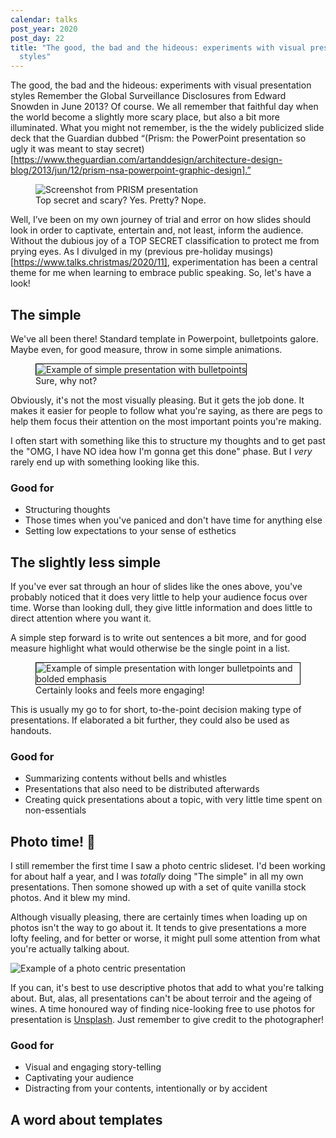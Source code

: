 ```yaml
---
calendar: talks
post_year: 2020
post_day: 22
title: "The good, the bad and the hideous: experiments with visual presentation
  styles"
---
```

The good, the bad and the hideous: experiments with visual presentation styles
Remember the Global Surveillance Disclosures from Edward Snowden in June 2013? Of course. We all remember that faithful day when the world become a slightly more scary place, but also a bit more illuminated. What you might not remember, is the the widely publicized slide deck that the Guardian dubbed “(Prism: the PowerPoint presentation so ugly it was meant to stay secret)[https://www.theguardian.com/artanddesign/architecture-design-blog/2013/jun/12/prism-nsa-powerpoint-graphic-design].”

<figure>
<img src="https://i.ibb.co/NSkhdf2/prism.png" alt="Screenshot from PRISM presentation">
<figcaption>Top secret and scary? Yes. Pretty? Nope.</figcaption>
</figure>

Well, I’ve been on my own journey of trial and error on how slides should look in order to captivate, entertain and, not least, inform the audience. Without the dubious joy of a TOP SECRET classification to protect me from prying eyes. As I divulged in my (previous pre-holiday musings)[https://www.talks.christmas/2020/11], experimentation has been a central theme for me when learning to embrace public speaking. So, let's have a look!

## The simple

We've all been there! Standard template in Powerpoint, bulletpoints galore. Maybe even, for good  measure, throw in some simple animations.

<figure>
<img src="https://i.ibb.co/b3ySR8B/bulletpoints.gif" style="border: 1px solid black" alt="Example of simple presentation with bulletpoints">
<figcaption>Sure, why not?</figcaption>
</figure>

Obviously, it's not the most visually pleasing. But it gets the job done. It makes it easier for people to follow what you're saying, as there are pegs to help them focus their attention on the most important points you're making.

I often start with something like this to structure my thoughts and to get past the "OMG, I have NO idea how I'm gonna get this done" phase. But I _very_ rarely end up with something looking like this.

### Good for

* Structuring thoughts
* Those times when you've paniced and don't have time for anything else
* Setting low expectations to your sense of esthetics

## The slightly less simple

If you've ever sat through an hour of slides like the ones above, you've probably noticed that it does very little to help your audience focus over time. Worse than looking dull, they give little information and does little to direct attention where you want it.

A simple step forward is to write out sentences a bit more, and for good measure highlight what would otherwise be the single point in a list.

<figure>
<img src="https://i.ibb.co/YdW7vwq/bulletpoints-long.gif" style="border: 1px solid black" alt="Example of simple presentation with longer bulletpoints and bolded emphasis">
<figcaption>Certainly looks and feels more engaging!</figcaption>
</figure>

This is usually my go to for short, to-the-point decision making type of presentations. If elaborated a bit further, they could also be used as handouts.

### Good for

* Summarizing contents without bells and whistles
* Presentations that also need to be distributed afterwards
* Creating quick presentations about a topic, with very little time spent on non-essentials

## Photo time! 📸

I still remember the first time I saw a photo centric slideset. I'd been working for about half a year, and I was _totally_ doing "The simple" in all my own presentations. Then somone showed up with a set of quite vanilla stock photos. And it blew my mind.

Although visually pleasing, there are certainly times when loading up on photos isn't the way to go about it. It tends to give presentations a more lofty feeling, and for better or worse, it might pull some attention from what you're actually talking about.

<img src="https://i.ibb.co/3mVb20K/photos-final.gif" alt="Example of a photo centric presentation">

If you can, it's best to use descriptive photos that add to what you're talking about. But, alas, all presentations can't be about terroir and the ageing of wines. A time honoured way of finding nice-looking free to use photos for presentation is [Unsplash](https://unsplash.com/). Just remember to give credit to the photographer!

### Good for

* Visual and engaging story-telling
* Captivating your audience
* Distracting from your contents, intentionally or by accident



## A word about templates
